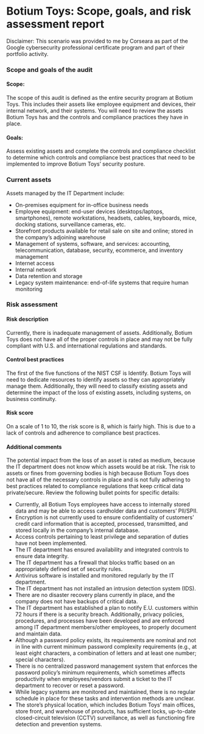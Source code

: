 # Botium Toys: Scope, goals, and risk assessment report

Disclaimer: This scenario was provided to me by Corseara as part of the Google cybersecurity professional certificate program and part of their portfolio activity.

### Scope and goals of the audit 
#### Scope: 
The scope of this audit is defined as the entire security program at Botium
Toys. This includes their assets like employee equipment and devices, their internal
network, and their systems. You will need to review the assets Botium Toys has and the
controls and compliance practices they have in place.
#### Goals: 
Assess existing assets and complete the controls and compliance checklist to
determine which controls and compliance best practices that need to be implemented
to improve Botium Toys’ security posture.
### Current assets
Assets managed by the IT Department include:
- On-premises equipment for in-office business needs
- Employee equipment: end-user devices (desktops/laptops, smartphones), remote workstations, headsets, cables, keyboards, mice, docking stations, surveillance cameras, etc.
- Storefront products available for retail sale on site and online; stored in the company’s adjoining warehouse
- Management of systems, software, and services: accounting, telecommunication, database, security, ecommerce, and inventory management
- Internet access
- Internal network
- Data retention and storage
- Legacy system maintenance: end-of-life systems that require human monitoring
### Risk assessment
#### Risk description
Currently, there is inadequate management of assets. Additionally, Botium Toys does
not have all of the proper controls in place and may not be fully compliant with U.S. and
international regulations and standards.
#### Control best practices
The first of the five functions of the NIST CSF is Identify. Botium Toys will need to
dedicate resources to identify assets so they can appropriately manage them.
Additionally, they will need to classify existing assets and determine the impact of the
loss of existing assets, including systems, on business continuity.
#### Risk score
On a scale of 1 to 10, the risk score is 8, which is fairly high. This is due to a lack of
controls and adherence to compliance best practices.
#### Additional comments
The potential impact from the loss of an asset is rated as medium, because the IT
department does not know which assets would be at risk. The risk to assets or fines
from governing bodies is high because Botium Toys does not have all of the necessary
controls in place and is not fully adhering to best practices related to compliance
regulations that keep critical data private/secure. 
Review the following bullet points for specific details:
- Currently, all Botium Toys employees have access to internally stored data and may be able to access cardholder data and customers’ PII/SPII.
- Encryption is not currently used to ensure confidentiality of customers’ credit card information that is accepted, processed, transmitted, and stored locally in the company’s internal database.
- Access controls pertaining to least privilege and separation of duties have not been implemented.
- The IT department has ensured availability and integrated controls to ensure data integrity.
- The IT department has a firewall that blocks traffic based on an appropriately defined set of security rules.
- Antivirus software is installed and monitored regularly by the IT department.
- The IT department has not installed an intrusion detection system (IDS).
- There are no disaster recovery plans currently in place, and the company does not have backups of critical data.
- The IT department has established a plan to notify E.U. customers within 72 hours if there is a security breach. Additionally, privacy policies, procedures, and processes have been developed and are enforced among IT department members/other employees, to properly document and maintain data.
- Although a password policy exists, its requirements are nominal and not in line with current minimum password complexity requirements (e.g., at least eight characters, a combination of letters and at least one number; special characters).
- There is no centralized password management system that enforces the password policy’s minimum requirements, which sometimes affects productivity when employees/vendors submit a ticket to the IT department to recover or reset a password.
- While legacy systems are monitored and maintained, there is no regular schedule in place for these tasks and intervention methods are unclear.
- The store’s physical location, which includes Botium Toys’ main offices, store front, and warehouse of products, has sufficient locks, up-to-date closed-circuit television (CCTV) surveillance, as well as functioning fire detection and prevention systems.
